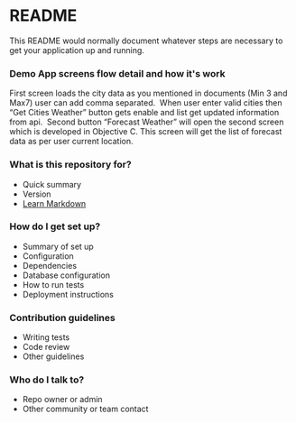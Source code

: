 # README #

This README would normally document whatever steps are necessary to get your application up and running.

### Demo App screens flow detail and how it's work ###

First screen loads the city data as you mentioned in documents (Min 3 and Max7) user can add comma separated.  When user enter valid cities then “Get Cities Weather” button gets enable and list get updated information from api. 
Second button “Forecast Weather” will open the second screen which is developed in Objective C. This screen will get the list of forecast data as per user current location.

### What is this repository for? ###

* Quick summary
* Version
* [Learn Markdown](https://bitbucket.org/tutorials/markdowndemo)

### How do I get set up? ###

* Summary of set up
* Configuration
* Dependencies
* Database configuration
* How to run tests
* Deployment instructions

### Contribution guidelines ###

* Writing tests
* Code review
* Other guidelines

### Who do I talk to? ###

* Repo owner or admin
* Other community or team contact